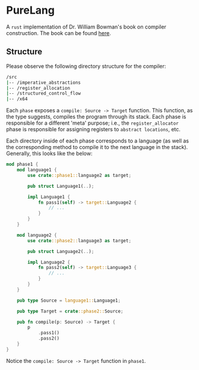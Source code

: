 # PureLang
A `rust` implementation of Dr. William Bowman's book on compiler construction.
The book can be found [here](https://www.students.cs.ubc.ca/~cs-411/2021w2/book_top.html).

## Structure
Please observe the following directory structure for the compiler:
```sh
/src
|-- /imperative_abstractions
|-- /register_allocation
|-- /structured_control_flow
|-- /x64
```
Each `phase` exposes a `compile: Source -> Target` function.
This function, as the type suggests, compiles the program through its stack.
Each phase is responsible for a different 'meta' purpose; i.e., the `register_allocator` phase is responsible for assigning registers to `abstract locations`, etc.

Each directory inside of each phase corresponds to a language (as well as the corresponding method to compile it to the next language in the stack).
Generally, this looks like the below:
```rust
mod phase1 {
    mod language1 {
        use crate::phase1::language2 as target;

        pub struct Language1(..);

        impl Language1 {
            fn pass1(self) -> target::Language2 {
                // ...
            }
        }
    }

    mod language2 {
        use crate::phase2::language3 as target;

        pub struct Language2(..);

        impl Language2 {
            fn pass2(self) -> target::Language3 {
                // ...
            }
        }
    }

    pub type Source = language1::Language1;

    pub type Target = crate::phase2::Source;

    pub fn compile(p: Source) -> Target {
        p
            .pass1()
            .pass2()
    }
}
```
Notice the `compile: Source -> Target` function in `phase1`.
